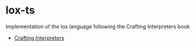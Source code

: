 # lox-ts

Implementation of the lox language following the Crafting Interpreters book

- [Crafting Interpreters](https://craftinginterpreters.com/)
